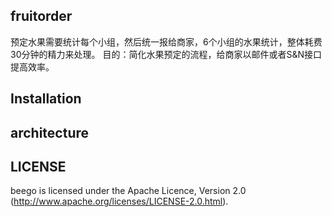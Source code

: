 ## fruitorder
预定水果需要统计每个小组，然后统一报给商家，6个小组的水果统计，整体耗费30分钟的精力来处理。
目的：简化水果预定的流程，给商家以邮件或者S&N接口提高效率。

## Installation

    

## architecture




## LICENSE

beego is licensed under the Apache Licence, Version 2.0
(http://www.apache.org/licenses/LICENSE-2.0.html).

